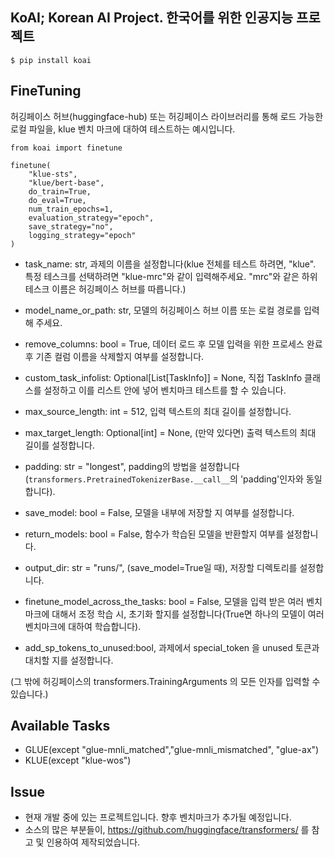 ## KoAI; Korean AI Project. 한국어를 위한 인공지능 프로젝트


```
$ pip install koai
```




## FineTuning

허깅페이스 허브(huggingface-hub) 또는 허깅페이스 라이브러리를 통해 로드 가능한 로컬 파일을, klue 벤치 마크에 대하여 테스트하는 예시입니다.

```
from koai import finetune

finetune(
    "klue-sts", 
    "klue/bert-base", 
    do_train=True, 
    do_eval=True, 
    num_train_epochs=1, 
    evaluation_strategy="epoch",
    save_strategy="no",
    logging_strategy="epoch"
)
```
- task_name: str, 과제의 이름을 설정합니다(klue 전체를 테스트 하려면, "klue". 특정 테스크를 선택하려면 "klue-mrc"와 같이 입력해주세요. "mrc"와 같은 하위 테스크 이름은 허깅페이스 허브를 따릅니다.)

- model_name_or_path: str, 모델의 허깅페이스 허브 이름 또는 로컬 경로를 입력해 주세요.

- remove_columns: bool = True, 데이터 로드 후 모델 입력을 위한 프로세스 완료 후 기존 컬럼 이름을 삭제할지 여부를 설정합니다.

- custom_task_infolist: Optional[List[TaskInfo]] = None, 직접 TaskInfo 클래스를 설정하고 이를 리스트 안에 넣어 벤치마크 테스트를 할 수 있습니다.

- max_source_length: int = 512, 입력 텍스트의 최대 길이를 설정합니다.

- max_target_length: Optional[int] = None, (만약 있다면) 출력 텍스트의 최대 길이를 설정합니다.

- padding: str = "longest", padding의 방법을 설정합니다(`transformers.PretrainedTokenizerBase.__call__`의 'padding'인자와 동일합니다).

- save_model: bool = False, 모델을 내부에 저장할 지 여부를 설정합니다.

- return_models: bool = False, 함수가 학습된 모델을 반환할지 여부를 설정합니다.

- output_dir: str = "runs/", (save_model=True일 때), 저장할 디렉토리를 설정합니다.

- finetune_model_across_the_tasks: bool = False, 모델을 입력 받은 여러 벤치마크에 대해서 조정 학습 시, 초기화 할지를 설정합니다(True면 하나의 모델이 여러 벤치마크에 대하여 학습합니다).

- add_sp_tokens_to_unused:bool, 과제에서 special_token 을 unused 토큰과 대치할 지를 설정합니다.

(그 밖에 허깅페이스의 transformers.TrainingArguments 의 모든 인자를 입력할 수 있습니다.)


## Available Tasks
- GLUE(except "glue-mnli_matched","glue-mnli_mismatched", "glue-ax")
- KLUE(except "klue-wos")

## Issue

-  현재 개발 중에 있는 프로젝트입니다. 향후 벤치마크가 추가될 예정입니다.
-  소스의 많은 부분들이, https://github.com/huggingface/transformers/ 를 참고 및 인용하여 제작되었습니다.
